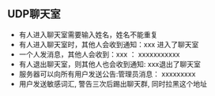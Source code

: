 ## UDP聊天室

* 有人进入聊天室需要输入姓名，姓名不能重复
* 有人进入聊天室时，其他人会收到通知：xxx 进入了聊天室
* 一个人发消息，其他人会收到：xxx ： xxxxxxxxxxx
* 有人退出聊天室，则其他人也会收到通知: xxx退出了聊天室
* 服务器可以向所有用户发送公告:管理员消息： xxxxxxxxx
* 用户发送敏感词汇, 警告三次后踢出聊天群, 同时拉黑这个地址